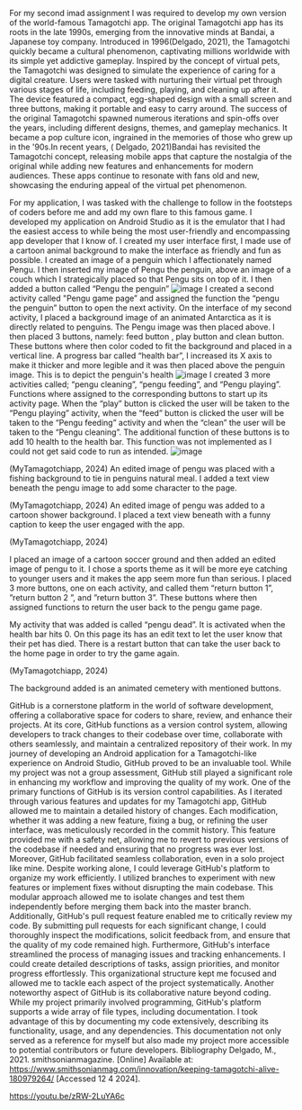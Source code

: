 For my second imad assignment I was required to develop my own version of the world-famous Tamagotchi app. The original Tamagotchi app has its roots in the late 1990s, emerging from the innovative minds at Bandai, a Japanese toy company. Introduced in 1996(Delgado, 2021), the Tamagotchi quickly became a cultural phenomenon, captivating millions worldwide with its simple yet addictive gameplay. Inspired by the concept of virtual pets, the Tamagotchi was designed to simulate the experience of caring for a digital creature. Users were tasked with nurturing their virtual pet through various stages of life, including feeding, playing, and cleaning up after it. The device featured a compact, egg-shaped design with a small screen and three buttons, making it portable and easy to carry around. The success of the original Tamagotchi spawned numerous iterations and spin-offs over the years, including different designs, themes, and gameplay mechanics. It became a pop culture icon, ingrained in the memories of those who grew up in the '90s.In recent years, ( Delgado, 2021)Bandai has revisited the Tamagotchi concept, releasing mobile apps that capture the nostalgia of the original while adding new features and enhancements for modern audiences. These apps continue to resonate with fans old and new, showcasing the enduring appeal of the virtual pet phenomenon.
 
For my application, I was tasked with the challenge to follow in the footsteps of coders before me and add my own flare to this famous game. I developed my application on Android Studio as it is the emulator that I had the easiest access to while being the most user-friendly and encompassing app developer that I know of. I created my user interface first, I made use of a cartoon animal background to make the interface as friendly and fun as possible. I created an image of a penguin which I affectionately named Pengu. I then inserted my image of Pengu the penguin, above an image of a couch which I strategically placed so that Pengu sits on top of it. 
I then added a button called “Pengu the penguin” 
![image](https://github.com/EzraZRNaid00/MyTamagotchi/assets/165680709/ef1ffc34-4036-45aa-a261-7ab025f947d7)
I created a second activity called "Pengu game page” and assigned the function the “pengu the penguin” button to open the next activity. On the interface of my second activity, I placed a background image of an animated Antarctica as it is directly related to penguins. The Pengu image was then placed above. I then placed 3 buttons, namely: feed button , play button and clean button. These buttons where then color coded to fit the background and placed in a vertical line. A progress bar called “health bar”, I increased its X axis to make it thicker and more legible and it was then placed above the penguin image. This is to depict the penguin's health
![image](https://github.com/EzraZRNaid00/MyTamagotchi/assets/165680709/78ce4318-337a-473e-8c6c-b986c84360f2)
I created 3 more activities called; “pengu cleaning”, “pengu feeding”, and “Pengu playing”. Functions where assigned to the corresponding buttons to start up its activity page. When the “play” button is clicked the user will be taken to the “Pengu playing” activity,  when the “feed” button is clicked the user will be taken to the “Pengu feeding” activity and when the “clean” the user will be taken to the “Pengu cleaning”. The additional function of these buttons is to add 10 health to the health bar. This function was not implemented as I could not get said code to run as intended.
![image](https://github.com/EzraZRNaid00/MyTamagotchi/assets/165680709/c0b99c8e-da50-41b4-8099-3782e52b424f)
 
(MyTamagotchiapp, 2024)
 An edited image of pengu was placed with a fishing background to tie in penguins natural meal. I added a text view beneath the pengu image to add some character to the page.


 
(MyTamagotchiapp, 2024)
An edited image of pengu was added to a cartoon shower background. I placed a text view beneath with a funny caption to keep the user engaged with the app.
 
(MyTamagotchiapp, 2024)

I placed an image of a cartoon soccer ground and then added an edited image of pengu to it. I chose a sports theme as it will be more eye catching to younger users and it makes the app seem more fun than serious. I placed 3 more buttons, one on each activity, and called them “return button 1”, ”return button 2 ”, and ”return button 3”. These buttons where then assigned functions to return the user back to the pengu game page.

My activity that was added is called “pengu dead”. It is activated when the health bar hits 0. On this page its has an edit text to let the user know that their pet has died. There is a restart button that can take the user back to the home page in order to try the game again.
 
(MyTamagotchiapp, 2024)

The background added is an animated cemetery with mentioned buttons.


GitHub is a cornerstone platform in the world of software development, offering a collaborative space for coders to share, review, and enhance their projects. At its core, GitHub functions as a version control system, allowing developers to track changes to their codebase over time, collaborate with others seamlessly, and maintain a centralized repository of their work. In my journey of developing an Android application for a Tamagotchi-like experience on Android Studio, GitHub proved to be an invaluable tool. While my project was not a group assessment, GitHub still played a significant role in enhancing my workflow and improving the quality of my work. One of the primary functions of GitHub is its version control capabilities. As I iterated through various features and updates for my Tamagotchi app, GitHub allowed me to maintain a detailed history of changes. Each modification, whether it was adding a new feature, fixing a bug, or refining the user interface, was meticulously recorded in the commit history. This feature provided me with a safety net, allowing me to revert to previous versions of the codebase if needed and ensuring that no progress was ever lost. Moreover, GitHub facilitated seamless collaboration, even in a solo project like mine. Despite working alone, I could leverage GitHub's platform to organize my work efficiently. I utilized branches to experiment with new features or implement fixes without disrupting the main codebase. This modular approach allowed me to isolate changes and test them independently before merging them back into the master branch. Additionally, GitHub's pull request feature enabled me to critically review my code. By submitting pull requests for each significant change, I could thoroughly inspect the modifications, solicit feedback from, and ensure that the quality of my code remained high. Furthermore, GitHub's interface streamlined the process of managing issues and tracking enhancements. I could create detailed descriptions of tasks, assign priorities, and monitor progress effortlessly. This organizational structure kept me focused and allowed me to tackle each aspect of the project systematically. Another noteworthy aspect of GitHub is its collaborative nature beyond coding. While my project primarily involved programming, GitHub's platform supports a wide array of file types, including documentation. I took advantage of this by documenting my code extensively, describing its functionality, usage, and any dependencies. This documentation not only served as a reference for myself but also made my project more accessible to potential contributors or future developers.
Bibliography
Delgado, M., 2021. smithsonianmagazine. [Online] 
Available at: https://www.smithsonianmag.com/innovation/keeping-tamagotchi-alive-180979264/
[Accessed 12 4 2024].

https://youtu.be/zRW-2LuYA6c


